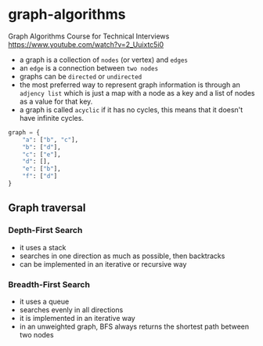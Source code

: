 # graph-algorithms

Graph Algorithms Course for Technical Interviews
https://www.youtube.com/watch?v=2_Uuixtc5i0

- a graph is a collection of `nodes` (or vertex) and `edges`
- an `edge` is a connection between `two nodes`
- graphs can be `directed` or `undirected`
- the most preferred way to represent graph information is through an `adjency list` which is just a map with a node as a key and a list of nodes as a value for that key.
- a graph is called `acyclic` if it has no cycles, this means that it doesn't have infinite cycles.

```python
graph = {
    "a": ["b", "c"],
    "b": ["d"],
    "c": ["e"],
    "d": [],
    "e": ["b"],
    "f": ["d"]
}
```

## Graph traversal

### Depth-First Search
- it uses a stack
- searches in one direction as much as possible, then backtracks
- can be implemented in an iterative or recursive way

### Breadth-First Search
- it uses a queue
- searches evenly in all directions
- it is implemented in an iterative way
- in an unweighted graph, BFS always returns the shortest path between two nodes